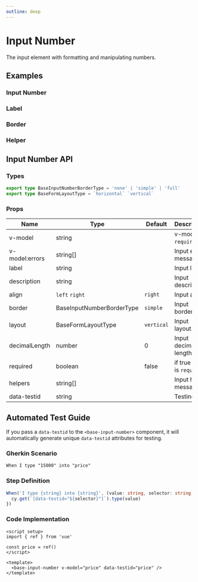 ```yaml
---
outline: deep
---
```


<script setup lang="ts">
import InputNumberExample from './demo/input-number/input-number-example.vue'
import InputNumberLabel from './demo/input-number/input-number-label.vue'
import InputNumberBorder from './demo/input-number/input-number-border.vue'
import InputNumberHelper from './demo/input-number/input-number-helper.vue'
</script>

# Input Number

The input element with formatting and manipulating numbers.

## Examples

### Input Number

<!--@include: ./demo/input-number/input-number-example.md-->

### Label

<!--@include: ./demo/input-number/input-number-label.md-->

### Border

<!--@include: ./demo/input-number/input-number-border.md-->

### Helper

<!--@include: ./demo/input-number/input-number-helper.md-->

## Input Number API

### Types

```ts
export type BaseInputNumberBorderType = 'none' | 'simple' | 'full'
export type BaseFormLayoutType = `horizontal` `vertical`
```

### Props

| Name           | Type                      | Default    | Description                  |
| -------------- | ------------------------- | ---------- | ---------------------------- |
| v-model        | string                    |            | v-model is `required`.       |
| v-model:errors | string[]                  |            | Input error message.         |
| label          | string                    |            | Input label.                 |
| description    | string                    |            | Input description.           |
| align          | `left` `right`            | `right`    | Input align.                 |
| border         | BaseInputNumberBorderType | `simple`   | Input border.                |
| layout         | BaseFormLayoutType        | `vertical` | Input layout.                |
| decimalLength  | number                    | 0          | Input decimal length.        |
| required       | boolean                   | false      | if true input is `required`. |
| helpers        | string[]                  |            | Input helper message.        |
| data-testid    | string                    |            | Testing ID.                  |

## Automated Test Guide

If you pass a `data-testid` to the `<base-input-number>` component, it will automatically generate unique `data-testid` attributes for testing.

### Gherkin Scenario

```txt
When I type "15000" into "price"
```

### Step Definition

```ts
When('I type {string} into {string}', (value: string, selector: string) => {
  cy.get(`[data-testid="${selector}"]`).type(value)
})
```

### Code Implementation

```vue
<script setup>
import { ref } from 'vue'

const price = ref()
</script>

<template>
  <base-input-number v-model="price" data-testid="price" />
</template>
```
